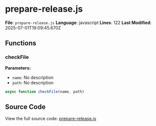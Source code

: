 # prepare-release.js

**File**: `prepare-release.js`
**Language**: javascript
**Lines**: 122
**Last Modified**: 2025-07-01T19:09:45.670Z

## Functions

### checkFile

**Parameters:**
- `name`: No description
- `path`: No description

```javascript
async function checkFile(name, path)
```

## Source Code

View the full source code: [prepare-release.js](prepare-release.js)
